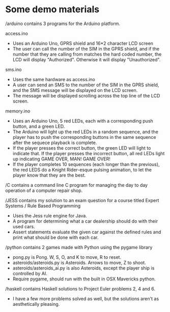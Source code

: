 Some demo materials
===================

/arduino contains 3 programs for the Arduino platform.

access.ino
+ Uses an Arduino Uno, GPRS shield and 16*2 character LCD screen
+ The user can call the number of the SIM in the GPRS shield, and if the number that they are calling from matches the hard coded number, the LCD will display "Authorized". Otherwise it will display "Unauthorized".

sms.ino
+ Uses the same hardware as access.ino
+ A user can send an SMS to the number of the SIM in the GPRS shield, and the SMS message will be displayed on the LCD screen.
+ The message will be displayed scrolling across the top line of the LCD screen.

memory.ino
+ Uses an Arduino Uno, 5 red LEDs, each with a corresponding push button, and a green LED.
+ The Arduino will light up the red LEDs in a random sequence, and the player has to push the corresponding buttons in the same sequence after the sequece playback is complete.
+ If the player presses the correct button, the green LED will light to indicate that. If the player presses the incorrect button, all red LEDs light up indicating GAME OVER, MAN! GAME OVER!
+ If the player completes 10 sequences (each longer than the previous), the red LEDS do a Knight Rider-esque pulsing animation, to let the player know that they are the best.

/C contains a command line C program for managing the day to day operation of a computer repair shop.

/JESS contains my solution to an exam question for a course titled Expert Systems / Rule Based Programming

+ Uses the Jess rule engine for Java.
+ A program for determining what a car dealership should do with their used cars.
+ Assert statements evaluate the given car against the defined rules and print what should be done with each car.

/python contains 2 games made with Python using the pygame library

+ pong.py is Pong. W, S, O, and K to move, R to reset.
+ asteroids/asteroids.py is Asteroids. Arrows to move, Z to shoot.
+ asteroids/asteroids_ai.py is also Asteroids, except the player ship is controlled by AI.
+ Require pygame, should run with the built in OSX Mavericks python.

/haskell contains Haskell solutions to Project Euler problems 2, 4 and 6.
+ I have a few more problems solved as well, but the solutions aren't as aesthetically pleasing.